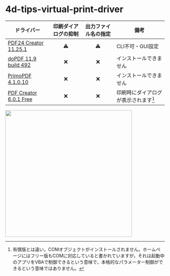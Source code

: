 # 4d-tips-virtual-print-driver

|ドライバー|印刷ダイアログの抑制|出力ファイル名の指定|備考|
|-|:-:|:-:|-|
|[PDF24 Creator 11.25.1](https://github.com/miyako/4d-topic-pdf24)|⚠️|⚠️|CLI不可・GUI設定|
|[doPDF 11.9 build 492](https://ja.dopdf.com)|❌|❌|インストールできません|
|[PrimoPDF 4.1.0.10](https://www.xlsoft.com/jp/products/primopdf/download.html)|❌|❌|インストールできません|
|[PDF Creator 6.0.1 Free](https://www.pdfforge.org/pdfcreator/download)|❌|❌|印刷時にダイアログが表示されます[^pdfcreator]

<img src="https://github.com/user-attachments/assets/5d490305-132c-411a-9e8f-a12603cc7bbf" width=400 height=auto />

[^pdfcreator]: 有償版とは違い，COMオブジェクトがインストールされません。ホームページにはフリー版もCOMに対応していると書かれていますが，それは起動中のアプリをVBAで制御できるという意味で，本格的なパラメーター制御ができるという意味ではありません。
